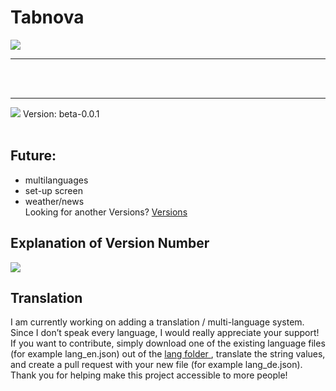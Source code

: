 # Tabnova

<img src=https://lordaxi.github.io/Tabnova-Assets/Tabnova.png>
<hr>
<br></br>
<hr>
<img src=https://lordaxi.github.io/Tabnova-Assets/screenshot-beta-0.0.1.png>
Version: beta-0.0.1
<br></br>

## Future:

- multilanguages
- set-up screen
- weather/news
<br> Looking for another Versions? <a href=Versions.md>Versions</a>

## Explanation of Version Number

<img src=https://lordaxi.github.io/Tabnova-Assets/C9DCCB38-600C-45CD-99B8-FE71F31E4D56.png>

## Translation

I am currently working on adding a translation / multi-language system. Since I don’t speak every language, I would really appreciate your support!
If you want to contribute, simply download one of the existing language files (for example lang_en.json) out of the <a href="lang">lang folder </a>, translate the string values, and create a pull request with your new file (for example lang_de.json).
Thank you for helping make this project accessible to more people!

